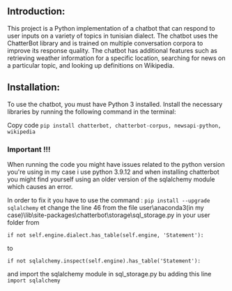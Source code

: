 
## Introduction:
This project is a Python implementation of a chatbot that can respond to user inputs on a variety of topics in tunisian dialect. The chatbot uses the ChatterBot library and is trained on multiple conversation corpora to improve its response quality. The chatbot has additional features such as retrieving weather information for a specific location, searching for news on a particular topic, and looking up definitions on Wikipedia.

## Installation:
To use the chatbot, you must have Python 3 installed. Install the necessary libraries by running the following command in the terminal:

Copy code
``` pip install chatterbot, chatterbot-corpus, newsapi-python, wikipedia ```

### Important !!!
When running the code you might have issues related to the python version you're using 
in my case i use python 3.9.12 and when installing chatterbot you might find yourself using an older version of the sqlalchemy module which causes an error.

In order to fix it you have to use the command : ```pip install --upgrade sqlalchemy```
et change the line 46 from  the file user\anaconda3(in my case)\lib\site-packages\chatterbot\storage\sql_storage.py in your user folder
from 
```
if not self.engine.dialect.has_table(self.engine, 'Statement'):
```
 to
```
if not sqlalchemy.inspect(self.engine).has_table('Statement'):
```
and import the sqlalchemy module in sql_storage.py
bu adding this line `import sqlalchemy`
